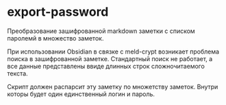 # export-password
Преобразование зашифрованной markdown заметки с списком паролемй в множество заметок.

При использовании Obsidian в связке с meld-crypt возникает проблема поиска в зашифрованной заметке. Стандартный поиск не работает, а все данные представлены ввиде длинных строк сложночитаемого текста.

Скрипт должен распарсит эту заметку по множетству заметок. Внутри которы будет один единственный логин и пароль.
